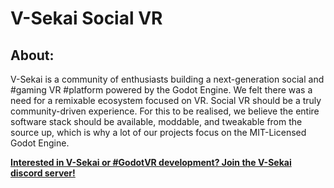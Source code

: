 # V-Sekai Social VR

## About:

V-Sekai is a community of enthusiasts building a next-generation social and #gaming VR #platform powered by the Godot Engine. We felt there was a need for a remixable ecosystem focused on VR. Social VR should be a truly community-driven experience. For this to be realised, we believe the entire software stack should be available, moddable, and tweakable from the source up, which is why a lot of our projects focus on the MIT-Licensed Godot Engine.

**[Interested in V-Sekai or #GodotVR development? Join the V-Sekai discord server!](https://discord.gg/7BQDHesck8)**
